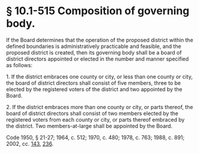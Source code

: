 # § 10.1-515 Composition of governing body.

<p>If the Board determines that the operation of the proposed district within the defined boundaries is administratively practicable and feasible, and the proposed district is created, then its governing body shall be a board of district directors appointed or elected in the number and manner specified as follows:</p><p>1. If the district embraces one county or city, or less than one county or city, the board of district directors shall consist of five members, three to be elected by the registered voters of the district and two appointed by the Board.</p><p>2. If the district embraces more than one county or city, or parts thereof, the board of district directors shall consist of two members elected by the registered voters from each county or city, or parts thereof embraced by the district. Two members-at-large shall be appointed by the Board.</p><p>Code 1950, § 21-27; 1964, c. 512; 1970, c. 480; 1978, c. 763; 1988, c. 891; 2002, cc. <a href='http://lis.virginia.gov/cgi-bin/legp604.exe?021+ful+CHAP0143'>143</a>, <a href='http://lis.virginia.gov/cgi-bin/legp604.exe?021+ful+CHAP0236'>236</a>.</p>